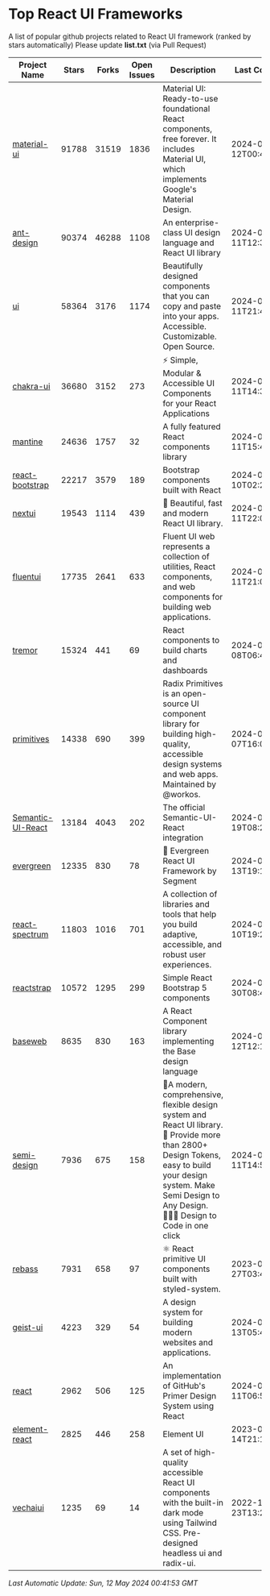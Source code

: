 # Top React UI Frameworks

A list of popular github projects related to React UI framework (ranked by stars automatically)
Please update **list.txt** (via Pull Request)

| Project Name | Stars | Forks | Open Issues | Description | Last Commit |
| ------------ | ----- | ----- | ----------- | ----------- | ----------- |
| [material-ui](https://github.com/mui/material-ui) |91788|31519|1836|Material UI: Ready-to-use foundational React components, free forever. It includes Material UI, which implements Google&#39;s Material Design.|2024-05-12T00:40:34Z|
| [ant-design](https://github.com/ant-design/ant-design) |90374|46288|1108|An enterprise-class UI design language and React UI library|2024-05-11T12:34:53Z|
| [ui](https://github.com/shadcn-ui/ui) |58364|3176|1174|Beautifully designed components that you can copy and paste into your apps. Accessible. Customizable. Open Source.|2024-05-11T21:49:14Z|
| [chakra-ui](https://github.com/chakra-ui/chakra-ui) |36680|3152|273|⚡️ Simple, Modular &amp; Accessible UI Components for your React Applications|2024-05-11T14:37:26Z|
| [mantine](https://github.com/mantinedev/mantine) |24636|1757|32|A fully featured React components library|2024-05-11T15:43:23Z|
| [react-bootstrap](https://github.com/react-bootstrap/react-bootstrap) |22217|3579|189|Bootstrap components built with React|2024-05-10T02:28:07Z|
| [nextui](https://github.com/nextui-org/nextui) |19543|1114|439|🚀   Beautiful, fast and modern React UI library.|2024-05-11T22:04:25Z|
| [fluentui](https://github.com/microsoft/fluentui) |17735|2641|633|Fluent UI web represents a collection of utilities, React components, and web components for building web applications.|2024-05-11T21:08:39Z|
| [tremor](https://github.com/tremorlabs/tremor) |15324|441|69|React components to build charts and dashboards|2024-05-08T06:43:59Z|
| [primitives](https://github.com/radix-ui/primitives) |14338|690|399|Radix Primitives is an open-source UI component library for building high-quality, accessible design systems and web apps. Maintained by @workos.|2024-05-07T16:00:07Z|
| [Semantic-UI-React](https://github.com/Semantic-Org/Semantic-UI-React) |13184|4043|202|The official Semantic-UI-React integration|2024-03-19T08:20:50Z|
| [evergreen](https://github.com/segmentio/evergreen) |12335|830|78|🌲 Evergreen React UI Framework by Segment|2024-02-13T19:17:40Z|
| [react-spectrum](https://github.com/adobe/react-spectrum) |11803|1016|701|A collection of libraries and tools that help you build adaptive, accessible, and robust user experiences.|2024-05-10T19:22:46Z|
| [reactstrap](https://github.com/reactstrap/reactstrap) |10572|1295|299|Simple React Bootstrap 5 components|2024-04-30T08:41:38Z|
| [baseweb](https://github.com/uber/baseweb) |8635|830|163|A React Component library implementing the Base design language|2024-04-12T12:16:17Z|
| [semi-design](https://github.com/DouyinFE/semi-design) |7936|675|158|🚀A modern, comprehensive, flexible design system and React UI library. 🎨 Provide more than 2800+ Design Tokens, easy to build your design system. Make Semi Design to Any Design.  🧑🏻‍💻 Design to Code in one click |2024-05-11T14:51:31Z|
| [rebass](https://github.com/rebassjs/rebass) |7931|658|97|:atom_symbol: React primitive UI components built with styled-system.|2023-07-27T03:42:53Z|
| [geist-ui](https://github.com/geist-org/geist-ui) |4223|329|54|A design system for building modern websites and applications.|2024-01-13T05:49:45Z|
| [react](https://github.com/primer/react) |2962|506|125|An implementation of GitHub&#39;s Primer Design System using React|2024-05-11T06:50:16Z|
| [element-react](https://github.com/ElemeFE/element-react) |2825|446|258|Element UI|2023-01-14T21:13:08Z|
| [vechaiui](https://github.com/vechai/vechaiui) |1235|69|14|A set of high-quality accessible React UI components with the built-in dark mode using Tailwind CSS. Pre-designed headless ui and radix-ui.|2022-12-23T13:29:41Z|

*Last Automatic Update: Sun, 12 May 2024 00:41:53 GMT*